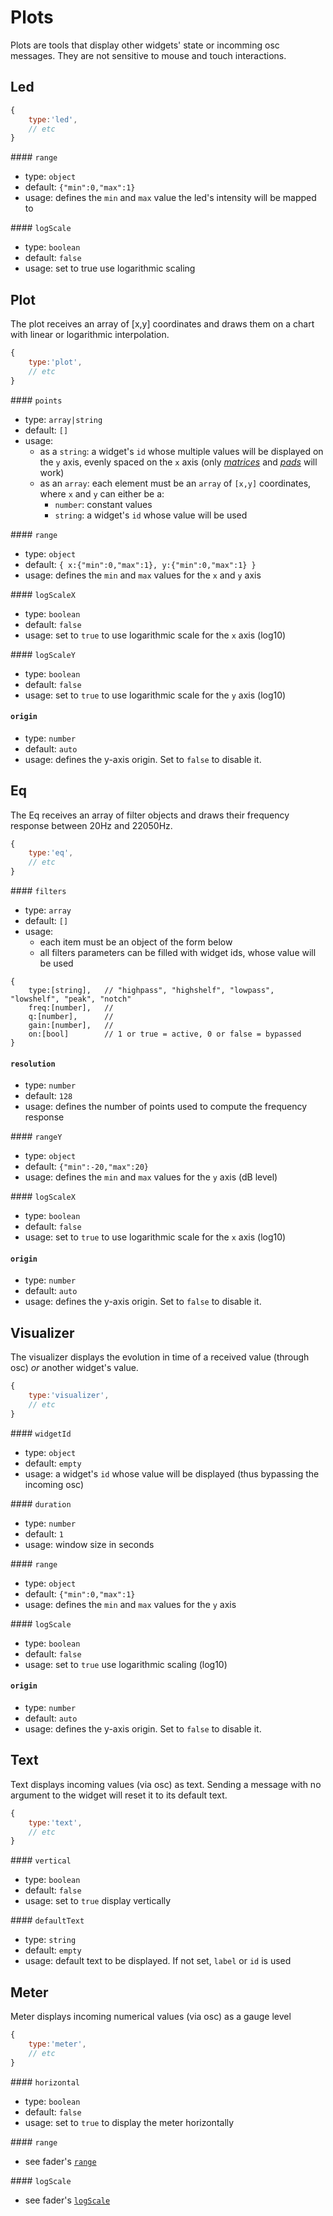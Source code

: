# Plots

Plots are tools that display other widgets' state or incomming osc messages. They are not sensitive to mouse and touch interactions.

## Led
```js
{
    type:'led',
    // etc
}
```

#### `range`
- type: `object`
- default: `{"min":0,"max":1}`
- usage: defines the `min` and `max` value the led's intensity will be mapped to

#### `logScale`
- type: `boolean`
- default: `false`
- usage: set to true use logarithmic scaling



## Plot

The plot receives an array of [x,y] coordinates and draws them on a chart with linear or logarithmic interpolation.

```js
{
    type:'plot',
    // etc
}
```

#### `points`
- type: `array|string`
- default: `[]`
- usage:
    - as a `string`: a widget's `id` whose multiple values will be displayed on the `y` axis, evenly spaced on the `x` axis (only *[matrices](matrices.md)* and *[pads](pads.md)* will work)
    - as an `array`: each element must be an `array` of `[x,y]` coordinates, where `x` and `y` can either be a:
        - `number`: constant values
        - `string`: a widget's `id` whose value will be used

#### `range`
- type: `object`
- default:
    `{
        x:{"min":0,"max":1},
        y:{"min":0,"max":1}
    }`
- usage: defines the `min` and `max` values for the `x` and `y` axis

#### `logScaleX`
- type: `boolean`
- default: `false`
- usage: set to `true` to use logarithmic scale for the `x` axis (log10)

#### `logScaleY`
- type: `boolean`
- default: `false`
- usage: set to `true` to use logarithmic scale for the `y` axis (log10)

#### `origin`
- type: `number`
- default: `auto`
- usage: defines the y-axis origin. Set to `false` to disable it.

## Eq

The Eq receives an array of filter objects and draws their frequency response between 20Hz and 22050Hz.

```js
{
    type:'eq',
    // etc
}
```

#### `filters`
- type: `array`
- default: `[]`
- usage:
    - each item must be an object of the form below
    - all filters parameters can be filled with widget ids, whose value will be used

```
{
    type:[string],   // "highpass", "highshelf", "lowpass", "lowshelf", "peak", "notch"
    freq:[number],   //
    q:[number],      //
    gain:[number],   //
    on:[bool]        // 1 or true = active, 0 or false = bypassed
}
```

#### `resolution`
- type: `number`
- default: `128`
- usage: defines the number of points used to compute the frequency response

#### `rangeY`
- type: `object`
- default:
    `{"min":-20,"max":20}`
- usage: defines the `min` and `max` values for the `y` axis (dB level)

#### `logScaleX`
- type: `boolean`
- default: `false`
- usage: set to `true` to use logarithmic scale for the `x` axis (log10)

#### `origin`
- type: `number`
- default: `auto`
- usage: defines the y-axis origin. Set to `false` to disable it.

## Visualizer

The visualizer displays the evolution in time of a received value (through osc) *or* another widget's value.

```js
{
    type:'visualizer',
    // etc
}
```

#### `widgetId`
- type: `object`
- default: `empty`
- usage: a widget's `id` whose value will be displayed (thus bypassing the incoming osc)

#### `duration`
- type: `number`
- default: `1`
- usage: window size in seconds

#### `range`
- type: `object`
- default: `{"min":0,"max":1}`
- usage: defines the `min` and `max` values for the `y` axis

#### `logScale`
- type: `boolean`
- default: `false`
- usage: set to `true` use logarithmic scaling (log10)

#### `origin`
- type: `number`
- default: `auto`
- usage: defines the y-axis origin. Set to `false` to disable it.

## Text

Text displays incoming values (via osc) as text. Sending a message with no argument to the widget will reset it to its default text.

```js
{
    type:'text',
    // etc
}
```

#### `vertical`
- type: `boolean`
- default: `false`
- usage: set to `true` display vertically

#### `defaultText`
- type: `string`
- default: `empty`
- usage: default text to be displayed. If not set, `label` or `id` is used


## Meter

Meter displays incoming numerical values (via osc) as a gauge level

```js
{
    type:'meter',
    // etc
}
```

#### `horizontal`
- type: `boolean`
- default: `false`
- usage: set to `true` to display the meter horizontally

#### `range`
- see fader's [`range`](sliders/#fader)

#### `logScale`
- see fader's [`logScale`](sliders/#fader)
